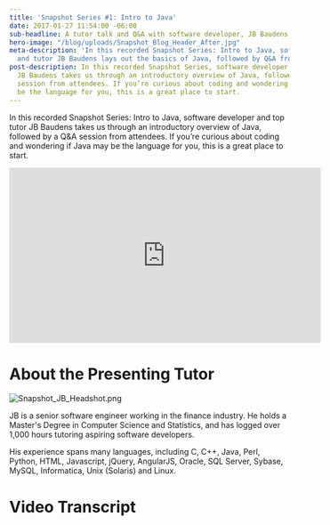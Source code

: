 ```yaml
---
title: 'Snapshot Series #1: Intro to Java'
date: 2017-01-27 11:54:00 -06:00
sub-headline: A tutor talk and Q&A with software developer, JB Baudens.
hero-image: "/blog/uploads/Snapshot_Blog_Header_After.jpg"
meta-description: 'In this recorded Snapshot Series: Intro to Java, software developer
  and tutor JB Baudens lays out the basics of Java, followed by Q&A from attendees.'
post-description: In this recorded Snapshot Series, software developer and top tutor
  JB Baudens takes us through an introductory overview of Java, followed by a Q&A
  session from attendees. If you’re curious about coding and wondering if Java may
  be the language for you, this is a great place to start.
---
```


In this recorded Snapshot Series: Intro to Java, software developer and top tutor JB Baudens takes us through an introductory overview of Java, followed by a Q&A session from attendees. If you’re curious about coding and wondering if Java may be the language for you, this is a great place to start.

<iframe width="560" height="315" src="https://www.youtube.com/embed/HxE1dYtpkHc" frameborder="0" allowfullscreen>
</iframe>
<br>

# About the Presenting Tutor #
![Snapshot_JB_Headshot.png](/blog/uploads/Snapshot_JB_Headshot.png)

JB is a senior software engineer working in the finance industry. He holds a Master's Degree in Computer Science and Statistics, and has logged over 1,000 hours tutoring aspiring software developers.

His experience spans many languages, including C, C++, Java, Perl, Python, HTML, Javascript, jQuery, AngularJS, Oracle, SQL Server, Sybase, MySQL, Informatica, Unix (Solaris) and Linux.

# Video Transcript